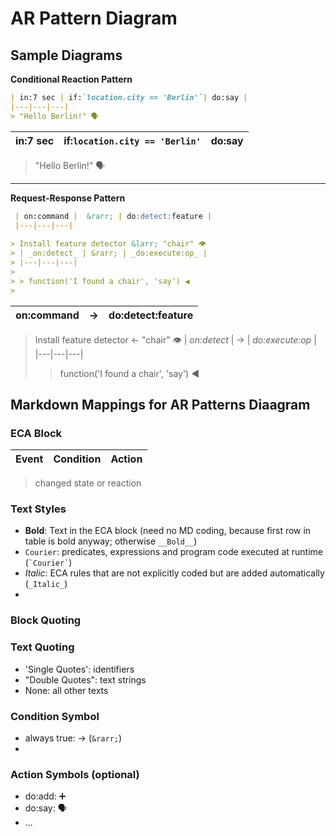# AR Pattern Diagram

## Sample Diagrams

**Conditional Reaction Pattern**

```markdown
| in:7 sec | if:`location.city == 'Berlin'`| do:say |
|---|---|---|
> "Hello Berlin!" 🗣
```

| in:7 sec | if:`location.city == 'Berlin'`| do:say |
|---|---|---|
> "Hello Berlin!" 🗣

---

**Request-Response Pattern**

```markdown
 | on:command |  &rarr; | do:detect:feature |
 |---|---|---|
 
> Install feature detector &larr; "chair" 👁
> | _on:detect_ | &rarr; | _do:execute:op_ |
> |---|---|---|
> 
> > function('I found a chair', 'say') ◀  
> 
```

 | on:command |  &rarr; | do:detect:feature |
 |---|---|---|
 
> Install feature detector &larr; "chair" 👁
> | _on:detect_ | &rarr; | _do:execute:op_ |
> |---|---|---|
> 
> > function('I found a chair', 'say') ◀  
>

## Markdown Mappings for AR Patterns Diaagram

### ECA Block

| __Event__ |  __Condition__ | __Action__ |
 |---|---|---|
> changed state or reaction


### Text Styles
- __Bold__: Text in the ECA block (need no MD coding, because first row in table is bold anyway; otherwise ``__Bold__``)
- `Courier`: predicates, expressions and program code executed at runtime  (`` `Courier` ``)
- _Italic_: ECA rules that are not explicitly coded but are added automatically (`_Italic_`)
-  

### Block Quoting


### Text Quoting

- 'Single Quotes': identifiers
- "Double Quotes": text strings
- None: all other texts

### Condition Symbol
- always true: &rarr; (`&rarr;`)
- 
### Action Symbols (optional)
- do:add: ➕
- do:say: 🗣
- ...



